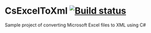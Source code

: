 # CsExcelToXml [![Build status](https://ci.appveyor.com/api/projects/status/14g7g3xkp4kw9w1s?svg=true)](https://ci.appveyor.com/project/Kolahzary/csexceltoxml)

Sample project of converting Microsoft Excel files to XML using C#

